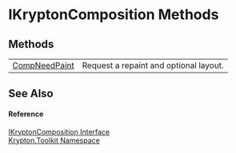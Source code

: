 # IKryptonComposition Methods




## Methods
<table>
<tr>
<td><a href="ba4b20db-fa0e-9d1f-f123-d1584498bf3b.md">CompNeedPaint</a></td>
<td>Request a repaint and optional layout.</td></tr>
</table>

## See Also


#### Reference
<a href="e83d577e-8578-a29e-b7bd-1212e73fce13.md">IKryptonComposition Interface</a>  
<a href="79d2eac2-21f4-54ff-7552-b20c33c30600.md">Krypton.Toolkit Namespace</a>  
